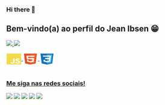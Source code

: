 ### Hi there 👋

<!--
**brunoGermano/brunoGermano** is a ✨ _special_ ✨ repository because its `README.md` (this file) appears on your GitHub profile.

Here are some ideas to get you started:

- 🔭 I’m currently working on ...
- 🌱 I’m currently learning ...
- 👯 I’m looking to collaborate on ...
- 🤔 I’m looking for help with ...
- 💬 Ask me about ...
- 📫 How to reach me: ...
- 😄 Pronouns: ...
- ⚡ Fun fact: ...
-->

## Bem-vindo(a) ao perfil do Jean Ibsen  😁

 <div>
   <a href="
https://github.com/Jean-star-creator
">
   <img height="180em" src="
https://github-readme-stats.vercel.app/api?username=Jean-star-creator&show_icons=true&theme=tokyonight&include_all_commits=true&count_private=true
"/>
   <img height="180em" src="
https://github-readme-stats.vercel.app/api/top-langs/?username=Jean-star-creator&layout=compact&langs_count=6&theme=tokyonight
"/>
</div>
    
<div style="display: inline_block"><br>
  <img align="center" alt="Js" height="30" width="40" src="
https://raw.githubusercontent.com/devicons/devicon/master/icons/javascript/javascript-plain.svg
">
  <img align="center" alt="HTML" height="30" width="40" src="
https://raw.githubusercontent.com/devicons/devicon/master/icons/html5/html5-original.svg
">
  <img align="center" alt="CSS" height="30" width="40" src="
https://raw.githubusercontent.com/devicons/devicon/master/icons/css3/css3-original.svg
">
</div>
 
<br>
 
### Me siga nas redes sociais!
 
<div> 
  <a href="
https://www.youtube.com/@brunog2766
" target="_blank"><img src="
https://img.shields.io/badge/YouTube-FF0000?style=for-the-badge&logo=youtube&logoColor=white
" target="_blank"></a>
  <a href="
https://www.instagram.com/brunogermano3
" target="_blank"><img src="
https://img.shields.io/badge/-Instagram-%23E4405F?style=for-the-badge&logo=instagram&logoColor=white
" target="_blank"></a>
 <a href="
https://discord.gg/brunog_15948
" target="_blank"><img src="
https://img.shields.io/badge/Discord-7289DA?style=for-the-badge&logo=discord&logoColor=white
" target="_blank"></a> 
  <a href = "
mailto:brunogermano3@gmail.com
"><img src="
https://img.shields.io/badge/-Gmail-%23333?style=for-the-badge&logo=gmail&logoColor=white
" target="_blank"></a>
  <a href="
https://www.linkedin.com/in/bruno-germano-1a130a137
" target="_blank"><img src="
https://img.shields.io/badge/-LinkedIn-%230077B5?style=for-the-badge&logo=linkedin&logoColor=white
" target="_blank"></a>
</div> 
